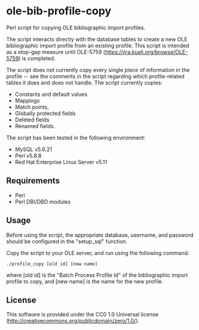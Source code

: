 # ole-bib-profile-copy

Perl script for copying OLE bibliographic import profiles.

The script interacts directly with the database tables to create a new OLE
bibliographic import profile from an existing profile. This script is
intended as a stop-gap measure until OLE-5759
(https://jira.kuali.org/browse/OLE-5759) is completed.

The script does not currently copy every single piece of information in the
profile -- see the comments in the script regarding which profile-related
tables it does and does not handle. The script currently copies:

* Constants and default values
* Mappings
* Match points,
* Globally protected fields
* Deleted fields
* Renamed fields.

The script has been tested in the following environment:

* MySQL v5.6.21
* Perl v5.8.8
* Red Hat Enterprise Linux Server v5.11

## Requirements

* Perl
* Perl DBI/DBD modules

## Usage

Before using the script, the appropriate database, username, and password
should be configured in the "setup_sql" function.

Copy the script to your OLE server, and run using the following command:

```
./profile_copy [old id] [new name]
```

where [old id] is the "Batch Process Profile Id" of the bibliographic
import profile to copy, and [new name] is the name for the new profile.

## License

This software is provided under the CC0 1.0 Universal license
(http://creativecommons.org/publicdomain/zero/1.0/).
